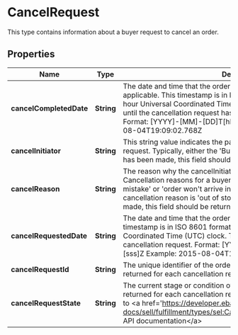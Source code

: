 

# CancelRequest

This type contains information about a buyer request to cancel an order.
## Properties

Name | Type | Description | Notes
------------ | ------------- | ------------- | -------------
**cancelCompletedDate** | **String** | The date and time that the order cancellation was completed, if applicable. This timestamp is in ISO 8601 format, which uses the 24-hour Universal Coordinated Time (UTC) clock. This field is not returned until the cancellation request has actually been approved by the seller. Format: [YYYY]-[MM]-[DD]T[hh]:[mm]:[ss].[sss]Z Example: 2015-08-04T19:09:02.768Z |  [optional]
**cancelInitiator** | **String** | This string value indicates the party who made the initial cancellation request. Typically, either the &#39;Buyer&#39; or &#39;Seller&#39;. If a cancellation request has been made, this field should be returned. |  [optional]
**cancelReason** | **String** | The reason why the cancelInitiator initiated the cancellation request. Cancellation reasons for a buyer might include &#39;order placed by mistake&#39; or &#39;order won&#39;t arrive in time&#39;. For a seller, a typical cancellation reason is &#39;out of stock&#39;. If a cancellation request has been made, this field should be returned. |  [optional]
**cancelRequestedDate** | **String** | The date and time that the order cancellation was requested. This timestamp is in ISO 8601 format, which uses the 24-hour Universal Coordinated Time (UTC) clock. This field is returned for each cancellation request. Format: [YYYY]-[MM]-[DD]T[hh]:[mm]:[ss].[sss]Z Example: 2015-08-04T19:09:02.768Z |  [optional]
**cancelRequestId** | **String** | The unique identifier of the order cancellation request. This field is returned for each cancellation request. |  [optional]
**cancelRequestState** | **String** | The current stage or condition of the cancellation request. This field is returned for each cancellation request. For implementation help, refer to &lt;a href&#x3D;&#39;https://developer.ebay.com/api-docs/sell/fulfillment/types/sel:CancelRequestStateEnum&#39;&gt;eBay API documentation&lt;/a&gt; |  [optional]



